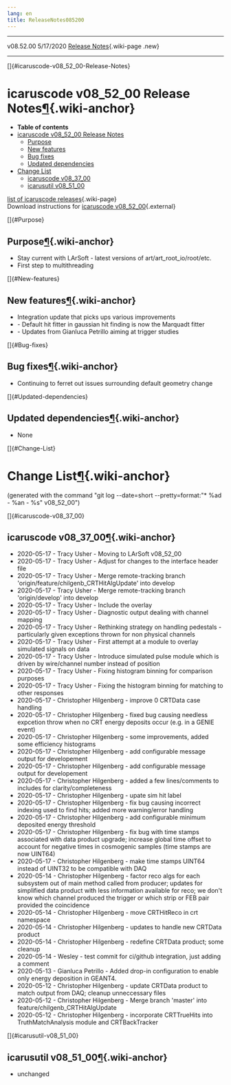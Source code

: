 ```yaml
---
lang: en
title: ReleaseNotes085200
---
```


  ----------- ----------- -- -- -----------------------------------------------------------
  v08.52.00   5/17/2020         [Release Notes](ReleaseNotes052300.html){.wiki-page .new}
  ----------- ----------- -- -- -----------------------------------------------------------

[]{#icaruscode-v08_52_00-Release-Notes}

icaruscode v08\_52\_00 Release Notes[¶](#icaruscode-v08_52_00-Release-Notes){.wiki-anchor}
==========================================================================================

-   **Table of contents**
-   [icaruscode v08\_52\_00 Release
    Notes](#icaruscode-v08_52_00-Release-Notes)
    -   [Purpose](#Purpose)
    -   [New features](#New-features)
    -   [Bug fixes](#Bug-fixes)
    -   [Updated dependencies](#Updated-dependencies)
-   [Change List](#Change-List)
    -   [icaruscode v08\_37\_00](#icaruscode-v08_37_00)
    -   [icarusutil v08\_51\_00](#icarusutil-v08_51_00)

[list of icaruscode
releases](List_of_ICARUS_code_releases.html){.wiki-page}\
Download instructions for [icaruscode
v08\_52\_00](http://scisoft.fnal.gov/scisoft/bundles/icaruscode/v08_52_00/icaruscode-v08_52_00.html){.external}

[]{#Purpose}

Purpose[¶](#Purpose){.wiki-anchor}
----------------------------------

-   Stay current with LArSoft - latest versions of
    art/art\_root\_io/root/etc.
-   First step to multithreading

[]{#New-features}

New features[¶](#New-features){.wiki-anchor}
--------------------------------------------

-   Integration update that picks ups various improvements
-   \- Default hit fitter in gaussian hit finding is now the Marquadt
    fitter
-   \- Updates from Gianluca Petrillo aiming at trigger studies

[]{#Bug-fixes}

Bug fixes[¶](#Bug-fixes){.wiki-anchor}
--------------------------------------

-   Continuing to ferret out issues surrounding default geometry change

[]{#Updated-dependencies}

Updated dependencies[¶](#Updated-dependencies){.wiki-anchor}
------------------------------------------------------------

-   None

[]{#Change-List}

Change List[¶](#Change-List){.wiki-anchor}
==========================================

(generated with the command \"git log \--date=short
\--pretty=format:\"\* %ad - %an - %s\" v08\_52\_00\")

[]{#icaruscode-v08_37_00}

icaruscode v08\_37\_00[¶](#icaruscode-v08_37_00){.wiki-anchor}
--------------------------------------------------------------

-   2020-05-17 - Tracy Usher - Moving to LArSoft v08\_52\_00
-   2020-05-17 - Tracy Usher - Adjust for changes to the interface
    header file
-   2020-05-17 - Tracy Usher - Merge remote-tracking branch
    \'origin/feature/chilgenb\_CRTHitAlgUpdate\' into develop
-   2020-05-17 - Tracy Usher - Merge remote-tracking branch
    \'origin/develop\' into develop
-   2020-05-17 - Tracy Usher - Include the overlay
-   2020-05-17 - Tracy Usher - Diagnostic output dealing with channel
    mapping
-   2020-05-17 - Tracy Usher - Rethinking strategy on handling
    pedestals - particularly given exceptions thrown for non physical
    channels
-   2020-05-17 - Tracy Usher - First attempt at a module to overlay
    simulated signals on data
-   2020-05-17 - Tracy Usher - Introduce simulated pulse module which is
    driven by wire/channel number instead of position
-   2020-05-17 - Tracy Usher - Fixing histogram binning for comparison
    purposes
-   2020-05-17 - Tracy Usher - Fixing the histogram binning for matching
    to other responses
-   2020-05-17 - Christopher Hilgenberg - improve 0 CRTData case
    handling
-   2020-05-17 - Christopher Hilgenberg - fixed bug causing needless
    expcetion throw when no CRT energy deposits occur (e.g. in a GENIE
    event)
-   2020-05-17 - Christopher Hilgenberg - some improvements, added some
    efficiency histograms
-   2020-05-17 - Christopher Hilgenberg - add configurable message
    output for developement
-   2020-05-17 - Christopher Hilgenberg - add configurable message
    output for developement
-   2020-05-17 - Christopher Hilgenberg - added a few lines/comments to
    includes for clarity/completeness
-   2020-05-17 - Christopher Hilgenberg - upate sim hit label
-   2020-05-17 - Christopher Hilgenberg - fix bug causing incorrect
    indexing used to find hits; added more warning/error handling
-   2020-05-17 - Christopher Hilgenberg - add configurable minimum
    deposited energy threshold
-   2020-05-17 - Christopher Hilgenberg - fix bug with time stamps
    associated with data product upgrade; increase global time offset to
    account for negative times in cosmogenic samples (time stamps are
    now UINT64)
-   2020-05-17 - Christopher Hilgenberg - make time stamps UINT64
    instead of UINT32 to be compatible with DAQ
-   2020-05-14 - Christopher Hilgenberg - factor reco algs for each
    subsystem out of main method called from producer; updates for
    simplified data product with less information available for reco; we
    don\'t know which channel produced the trigger or which strip or FEB
    pair provided the coincidence
-   2020-05-14 - Christopher Hilgenberg - move CRTHitReco in crt
    namespace
-   2020-05-14 - Christopher Hilgenberg - updates to handle new CRTData
    product
-   2020-05-14 - Christopher Hilgenberg - redefine CRTData product; some
    cleanup
-   2020-05-14 - Wesley - test commit for ci/github integration, just
    adding a comment
-   2020-05-13 - Gianluca Petrillo - Added drop-in configuration to
    enable only energy deposition in GEANT4.
-   2020-05-12 - Christopher Hilgenberg - update CRTData product to
    match output from DAQ; cleanup unneccessary files
-   2020-05-12 - Christopher Hilgenberg - Merge branch \'master\' into
    feature/chilgenb\_CRTHitAlgUpdate
-   2020-05-12 - Christopher Hilgenberg - incorporate CRTTrueHits into
    TruthMatchAnalysis module and CRTBackTracker

[]{#icarusutil-v08_51_00}

icarusutil v08\_51\_00[¶](#icarusutil-v08_51_00){.wiki-anchor}
--------------------------------------------------------------

-   unchanged
